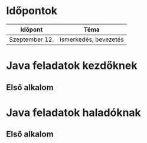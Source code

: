 # Időpontok

Időpont | Téma
------------------- | -------------
Szeptember 12. | Ismerkedés, bevezetés

# Java feladatok kezdőknek

## Első alkalom

# Java feladatok haladóknak

## Első alkalom




